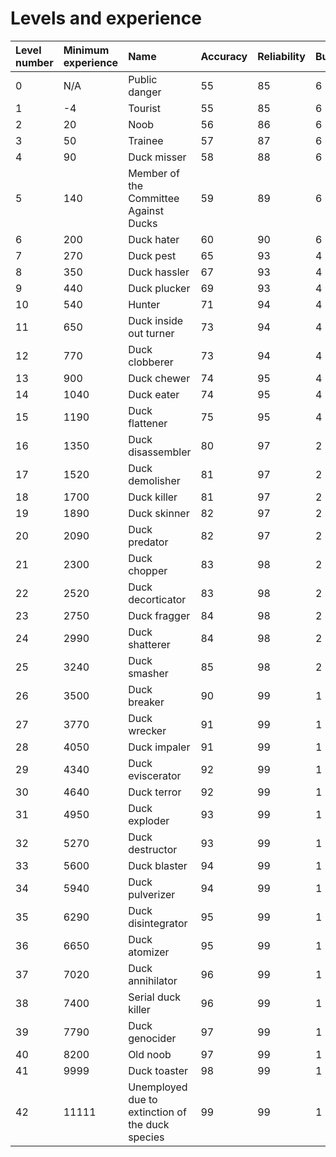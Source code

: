 # Levels and experience

Level number | Minimum experience | Name                                             | Accuracy | Reliability | Bullets | Magazines
:----------- | :----------------- | :----------------------------------------------- | :------- | :---------- | :------ | :--------
0            | N/A                | Public danger                                    | 55       | 85          | 6       | 1
1            | -4                 | Tourist                                          | 55       | 85          | 6       | 2
2            | 20                 | Noob                                             | 56       | 86          | 6       | 2
3            | 50                 | Trainee                                          | 57       | 87          | 6       | 2
4            | 90                 | Duck misser                                      | 58       | 88          | 6       | 2
5            | 140                | Member of the Committee Against Ducks            | 59       | 89          | 6       | 2
6            | 200                | Duck hater                                       | 60       | 90          | 6       | 2
7            | 270                | Duck pest                                        | 65       | 93          | 4       | 3
8            | 350                | Duck hassler                                     | 67       | 93          | 4       | 3
9            | 440                | Duck plucker                                     | 69       | 93          | 4       | 3
10           | 540                | Hunter                                           | 71       | 94          | 4       | 3
11           | 650                | Duck inside out turner                           | 73       | 94          | 4       | 3
12           | 770                | Duck clobberer                                   | 73       | 94          | 4       | 3
13           | 900                | Duck chewer                                      | 74       | 95          | 4       | 3
14           | 1040               | Duck eater                                       | 74       | 95          | 4       | 3
15           | 1190               | Duck flattener                                   | 75       | 95          | 4       | 3
16           | 1350               | Duck disassembler                                | 80       | 97          | 2       | 4
17           | 1520               | Duck demolisher                                  | 81       | 97          | 2       | 4
18           | 1700               | Duck killer                                      | 81       | 97          | 2       | 4
19           | 1890               | Duck skinner                                     | 82       | 97          | 2       | 4
20           | 2090               | Duck predator                                    | 82       | 97          | 2       | 4
21           | 2300               | Duck chopper                                     | 83       | 98          | 2       | 4
22           | 2520               | Duck decorticator                                | 83       | 98          | 2       | 4
23           | 2750               | Duck fragger                                     | 84       | 98          | 2       | 4
24           | 2990               | Duck shatterer                                   | 84       | 98          | 2       | 4
25           | 3240               | Duck smasher                                     | 85       | 98          | 2       | 4
26           | 3500               | Duck breaker                                     | 90       | 99          | 1       | 5
27           | 3770               | Duck wrecker                                     | 91       | 99          | 1       | 5
28           | 4050               | Duck impaler                                     | 91       | 99          | 1       | 5
29           | 4340               | Duck eviscerator                                 | 92       | 99          | 1       | 5
30           | 4640               | Duck terror                                      | 92       | 99          | 1       | 5
31           | 4950               | Duck exploder                                    | 93       | 99          | 1       | 5
32           | 5270               | Duck destructor                                  | 93       | 99          | 1       | 5
33           | 5600               | Duck blaster                                     | 94       | 99          | 1       | 5
34           | 5940               | Duck pulverizer                                  | 94       | 99          | 1       | 5
35           | 6290               | Duck disintegrator                               | 95       | 99          | 1       | 5
36           | 6650               | Duck atomizer                                    | 95       | 99          | 1       | 5
37           | 7020               | Duck annihilator                                 | 96       | 99          | 1       | 5
38           | 7400               | Serial duck killer                               | 96       | 99          | 1       | 5
39           | 7790               | Duck genocider                                   | 97       | 99          | 1       | 5
40           | 8200               | Old noob                                         | 97       | 99          | 1       | 5
41           | 9999               | Duck toaster                                     | 98       | 99          | 1       | 6
42           | 11111              | Unemployed due to extinction of the duck species | 99       | 99          | 1       | 7
